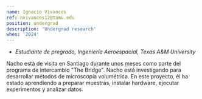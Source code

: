 ```yaml
---
name: Ignacio Vivancos
ref: nvivancos12@tamu.edu
position: undergrad
description: 'Undergrad research'
when: '2024'
---
```


- _Estudiante de pregrado, Ingeniería Aeroespacial, Texas A&M University_

Nacho está de visita en Santiago durante unos meses como parte del programa de intercambio "The Bridge". Nacho está investigando para desarrollar métodos de microscopía volumétrica. En este proyecto, él ha estado aprendiendo a preparar muestras, instalar hardware, ejecutar experimentos y analizar datos.
